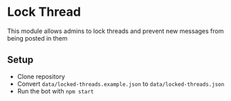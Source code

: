 # Lock Thread

This module allows admins to lock threads and prevent new messages from being posted in them

## Setup

- Clone repository
- Convert `data/locked-threads.example.json` to `data/locked-threads.json`
- Run the bot with `npm start`
